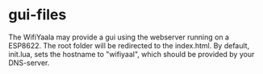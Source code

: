 gui-files
==========
The WifiYaala may provide a gui using the webserver running on a ESP8622. The root folder will be redirected to the index.html. By default, init.lua, sets the hostname to "wifiyaal", which should be provided by your DNS-server.



